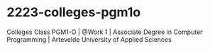 # 2223-colleges-pgm1o
Colleges Class PGM1-O | @Work 1 | Associate Degree in Computer Programming | Artevelde University of Applied Sciences
